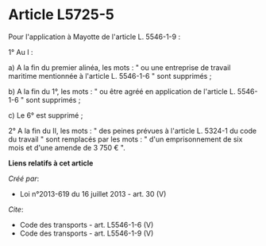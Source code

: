 # Article L5725-5

Pour l'application à Mayotte de l'article L. 5546-1-9 : 

1° Au I : 

a) A la fin du premier alinéa, les mots : " ou une entreprise de travail maritime mentionnée à l'article L. 5546-1-6 " sont
supprimés ; 

b) A la fin du 1°, les mots : " ou être agréé en application de l'article L. 5546-1-6 " sont supprimés ; 

c) Le 6° est supprimé ; 

2° A la fin du II, les mots : " des peines prévues à l'article L. 5324-1 du code du travail " sont remplacés par les mots : "
d'un emprisonnement de six mois et d'une amende de 3 750 € ".

**Liens relatifs à cet article**

_Créé par_:

  - Loi n°2013-619 du 16 juillet 2013 - art. 30 (V)

_Cite_:

  - Code des transports - art. L5546-1-6 (V)
  - Code des transports - art. L5546-1-9 (V)

